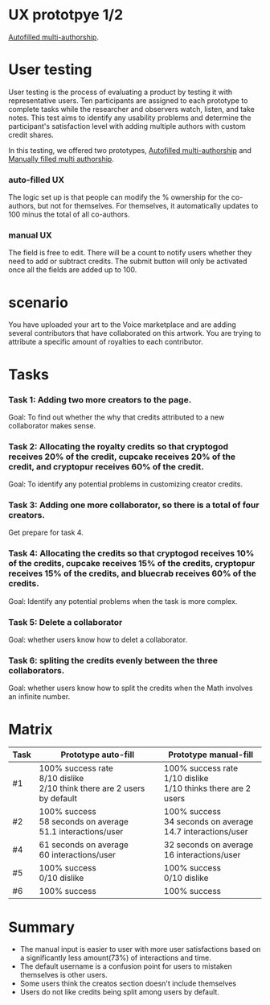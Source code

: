 # UX prototpye 1/2
[Autofilled multi-authorship](https://isabellawang0108.github.io/Multi-authorship-UX-testing-autoFill/).

# User testing
User testing is the process of evaluating a product by testing it with representative users. Ten participants are assigned to each prototype to complete tasks while the researcher and observers watch, listen, and take notes. This test aims to identify any usability problems and determine the participant's satisfaction level with adding multiple authors with custom credit shares.

In this testing, we offered two prototypes, [Autofilled multi-authorship](https://isabellawang0108.github.io/Multi-authorship-UX-testing-autoFill/) and [Manually filled multi authorship](https://isabellawang0108.github.io/Multi-authorship-UX-testing-Iteration/).

### auto-filled UX
The logic set up is that people can modify the % ownership for the co-authors, but not for themselves. For themselves, it automatically updates to 100 minus the total of all co-authors.

### manual UX
The field is free to edit. There will be a count to notify users whether they need to add or subtract credits. The submit button will only be activated once all the fields are added up to 100.


# scenario
You have uploaded your art to the Voice marketplace and are adding several contributors that have collaborated on this artwork. You are trying to attribute a specific amount of royalties to each contributor.

# Tasks


### Task 1: Adding two more creators to the page.

Goal: To find out whether the why that credits attributed to a new collaborator makes sense.
### Task 2: Allocating the royalty credits so that cryptogod receives 20% of the credit, cupcake receives 20% of the credit, and cryptopur receives 60% of the credit.
Goal: To identify any potential problems in customizing creator credits.
### Task 3: Adding one more collaborator, so there is a total of four creators.
Get prepare for task 4.
### Task 4: Allocating the credits so that cryptogod receives 10% of the credits, cupcake receives 15% of the credits, cryptopur receives 15% of the credits, and bluecrab receives 60% of the credits.
Goal: Identify any potential problems when the task is more complex.
### Task 5: Delete a collaborator
Goal: whether users know how to delet a collaborator. 
### Task 6: spliting the credits evenly between the three collaborators.
Goal: whether users know how to split the credits when the Math involves an infinite number. 

# Matrix
| Task     | Prototype auto-fill                          | Prototype manual-fill
| -------- | -------------------------------------------- | -------------------------------------------- |
| #1     |  100% success rate<br/> 8/10 dislike<br/> 2/10 think there are 2 users by default| 100% success rate<br/> 1/10 dislike<br/>1/10 thinks there are 2 users|
| #2       | 100% success<br/>58 seconds on average<br/>51.1 interactions/user| 100% success<br/>34 seconds on average<br/>14.7 interactions/user|
| #4       | 61 seconds on average<br/> 60 interactions/user |32 seconds on average<br/> 16 interactions/user|
| #5       | 100% success<br/> 0/10 dislike                   | 100% success<br/> 0/10 dislike                   |
| #6       | 100% success                                | 100% success                  |



# Summary
- The manual input is easier to user with more user satisfactions based on a significantly less amount(73%) of interactions and time.
- The default username is a confusion point for users to mistaken themselves is other users. 
- Some users think the creatos section doesn't include themselves
- Users do not like credits being split among users by default.




